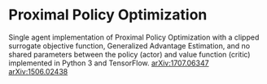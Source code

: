 # Proximal Policy Optimization
Single agent implementation of Proximal Policy Optimization with a clipped surrogate objective function, Generalized 
Advantage Estimation, and no shared parameters between the policy (actor) and value function (critic) implemented in 
Python 3 and TensorFlow. 
[arXiv:1707.06347](https://arxiv.org/abs/1707.06347) 
[arXiv:1506.02438](https://arxiv.org/abs/1506.02438)